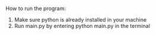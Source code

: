 How to run the program:

1. Make sure python is already installed in your machine
2. Run main.py by entering python main.py in the terminal